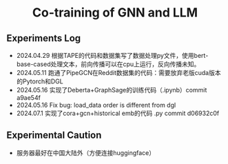 <h1 align="center">Co-training of GNN and LLM</h1>


<h2>Experiments Log</h2>

- 2024.04.29 根据TAPE的代码和数据集写了数据处理py文件，使用bert-base-cased处理文本，前向传播可以在cpu上运行，反向传播未知。
- 2024.05.11 跑通了PipeGCN在Reddit数据集的代码：需要放弃老版cuda版本的Pytorch和DGL
- 2024.05.16 实现了Deberta+GraphSage的训练代码（.ipynb）commit a9ae54f
- 2024.05.16 Fix bug: load_data order is different from dgl
- 2024.07.1 实现了cora+gcn+historical emb的代码 .py commit d06932c0f

<h2>Experimental Caution</h2>

- 服务器最好在中国大陆外（方便连接huggingface）

